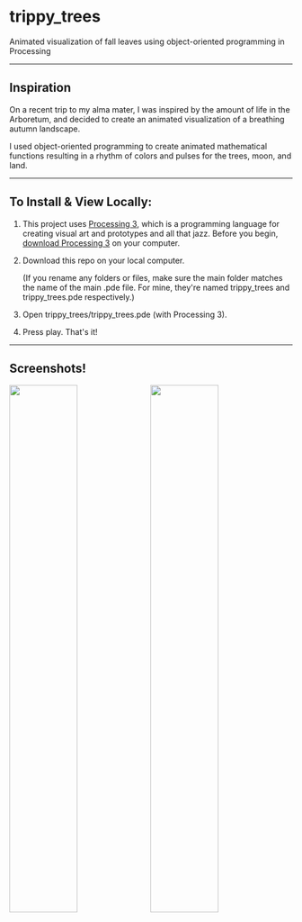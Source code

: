 # trippy_trees
Animated visualization of fall leaves using object-oriented programming in Processing

----

## Inspiration

On a recent trip to my alma mater, I was inspired by the amount of life in the Arboretum, and decided to create an animated visualization of a breathing autumn landscape.

I used object-oriented programming to create animated mathematical functions resulting in a rhythm of colors and pulses for the trees, moon, and land.

----
## To Install & View Locally:

1. This project uses <a href="https://processing.org/">Processing 3</a>, which is a programming language for creating visual art and prototypes and all that jazz. Before you begin, <a href="https://processing.org/download/">download Processing 3</a> on your computer.

2. Download this repo on your local computer.

   (If you rename any folders or files, make sure the main folder matches the name of the main .pde file. For mine, they're named trippy_trees and trippy_trees.pde respectively.)

3. Open trippy_trees/trippy_trees.pde (with Processing 3).

3. Press play. That's it!

----
## Screenshots!

<img src="/screenshots/trippy_trees1.png?raw=true" data-canonical-src="/screenshots/trippy_trees1.png?raw=true" width="49%" />
<img src="/screenshots/trippy_trees2.png?raw=true" data-canonical-src="/screenshots/trippy_trees2.png?raw=true" width="49%" />
